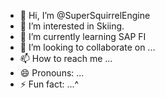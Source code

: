 - 👋 Hi, I’m @SuperSquirrelEngine
- 👀 I’m interested in Skiing. 
- 🌱 I’m currently learning SAP FI
- 💞️ I’m looking to collaborate on ...
- 📫 How to reach me ...
- 😄 Pronouns: ...
- ⚡ Fun fact: ...^

<!---
SuperSquirrelEngine/SuperSquirrelEngine is a ✨ special ✨ repository because its `README.md` (this file) appears on your GitHub profile.
You can click the Preview link to take a look at your changes.
--->
